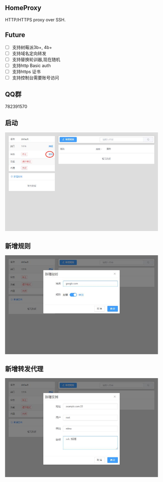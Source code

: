 ## HomeProxy
HTTP/HTTPS proxy over SSH.

## Future
- [ ] 支持树莓派3b+, 4b+
- [ ] 支持域名定向转发
- [ ] 支持替换轮训器,现在随机
- [ ] 支持http Basic auth
- [ ] 支持https 证书
- [ ] 支持控制台需要账号访问

## QQ群
782391570

## 启动
![](/pic/start.jpg)

## 新增规则
![](/pic/add_role.jpg)

## 新增转发代理
![](/pic/add_instance.jpg)
